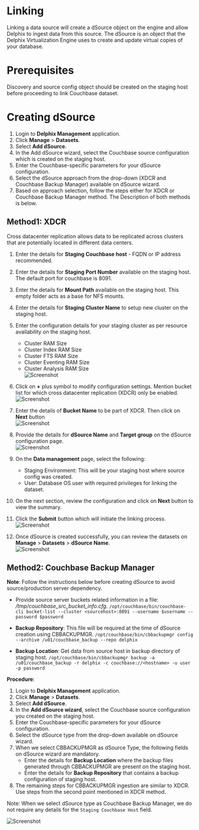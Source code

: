 # Linking

Linking a data source will create a dSource object on the engine and allow Delphix to ingest data from this source. The dSource is an object that the Delphix Virtualization Engine uses to create and update virtual copies of your database. 



Prerequisites
=============

Discovery and source config object should be created on the staging host before proceeding to link Couchbase dataset. 


Creating dSource
==============


1. Login to **Delphix Management** application.
2. Click **Manage** >  **Datasets**.
3. Select **Add dSource**.
4. In the Add dSource wizard, select the Couchbase source configuration which is created on the staging host.
5. Enter the Couchbase-specific parameters for your dSource configuration.
6. Select the dSource approach from the drop-down (XDCR and Couchbase Backup Manager) available on dSource wizard.
7. Based on approach selection, follow the steps either for XDCR or Couchbase Backup Manager method. The Description of both methods is below.


 Method1: XDCR
--------------
Cross datacenter replication allows data to be replicated across clusters that are potentially located in different data centers.


1. Enter the details for **Staging Couchbase host** - FQDN or IP address recommended.
2. Enter the details for **Staging Port Number** available on the staging host. The default port for couchbase is 8091.
3. Enter the details for **Mount Path** available on the staging host. This empty folder acts as a base for NFS mounts.
4. Enter the details for **Staging Cluster Name** to setup new cluster on the staging host.
5. Enter the configuration details for your staging cluster as per resource availability on the staging host.
    - Cluster RAM Size
    - Cluster Index RAM Size
    - Cluster FTS RAM Size
    - Cluster Eventing RAM Size
    - Cluster Analysis RAM Size              
![Screenshot](/couchbase-plugin/image/image12.png)

6. Click on **+** plus symbol to modify configuration settings. Mention bucket list for which cross datacenter replication (XDCR) only be enabled.  
![Screenshot](/couchbase-plugin/image/image14.png)

7. Enter the details of **Bucket Name** to be part of XDCR. Then click on **Next** button  
![Screenshot](/couchbase-plugin/image/image15.png)

8. Provide the details for **dSource Name** and **Target group** on the dSource configuration page.  
![Screenshot](/couchbase-plugin/image/image16.png)

9. On the **Data management** page, select the following:
    - Staging Environment: This will be your staging host where source config was created.
    - User: Database OS user with required privileges for linking the dataset.
10. On the next section, review the configuration and click on **Next** button to view the summary.
11. Click the **Submit** button which will initiate the linking process.
![Screenshot](/couchbase-plugin/image/image17.png)
12. Once dSource is created successfully, you can review the datasets on **Manage** > **Datasets** > **dSource Name**.  
![Screenshot](/couchbase-plugin/image/image19.png)


Method2: Couchbase Backup Manager 
---------------------------------------
**Note**: Follow the instructions below before creating dSource to avoid source/production server dependency.

- Provide source server buckets related information in a file: */tmp/couchbase_src_bucket_info.cfg*.
  `/opt/couchbase/bin/couchbase-cli bucket-list --cluster <sourcehost>:8091 --username $username --password $password`

- **Backup Repository**: This file will be required at the time of dSource creation using CBBACKUPMGR.
  `/opt/couchbase/bin/cbbackupmgr config --archive /u01/couchbase_backup --repo delphix`

- **Backup Location**: Get data from source host in backup directory of staging host.
`/opt/couchbase/bin/cbbackupmgr backup -a /u01/couchbase_backup -r delphix -c couchbase://<hostname> -u user -p password`     


**Procedure**:


1. Login to **Delphix Management** application.
2. Click **Manage** >  **Datasets**.
3. Select **Add dSource**.
4. In the **Add dSource wizard**, select the Couchbase source configuration you created on the staging host.
5. Enter the Couchbase-specific parameters for your dSource configuration.
6. Select the dSource type from the drop-down available on dSource wizard.
7. When we select CBBACKUPMGR as dSource Type, the following fields on dSource wizard are mandatory.
    - Enter the details for **Backup Location** where the backup files generated through CBBACKUPMGR are present on the staging host.
    - Enter the details for **Backup Repository** that contains a backup configuration of staging host. 
8. The remaining steps for CBBACKUPMGR ingestion are similar to XDCR. Use steps from the second point mentioned in XDCR method. 

Note: When we select dSource type as Couchbase Backup Manager, we do not require any details for the `Staging Couchbase Host` field.

![Screenshot](/couchbase-plugin/image/image22.png)

